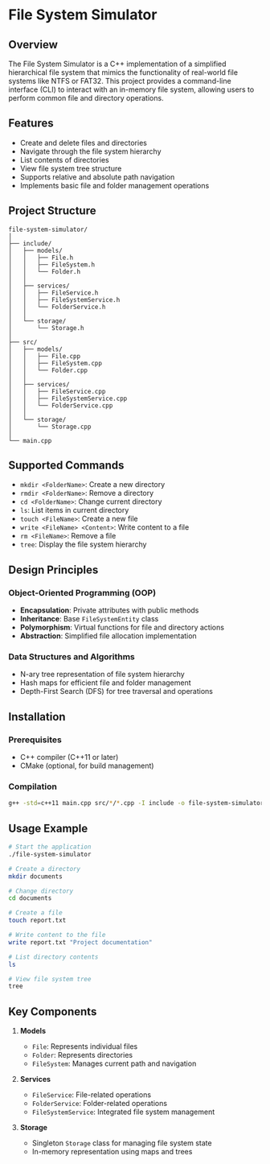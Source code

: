 # File System Simulator

## Overview

The File System Simulator is a C++ implementation of a simplified hierarchical file system that mimics the functionality of real-world file systems like NTFS or FAT32. This project provides a command-line interface (CLI) to interact with an in-memory file system, allowing users to perform common file and directory operations.

## Features

- Create and delete files and directories
- Navigate through the file system hierarchy
- List contents of directories
- View file system tree structure
- Supports relative and absolute path navigation
- Implements basic file and folder management operations

## Project Structure

```
file-system-simulator/
│
├── include/
│   ├── models/
│   │   ├── File.h
│   │   ├── FileSystem.h
│   │   └── Folder.h
│   │
│   ├── services/
│   │   ├── FileService.h
│   │   ├── FileSystemService.h
│   │   └── FolderService.h
│   │
│   └── storage/
│       └── Storage.h
│
├── src/
│   ├── models/
│   │   ├── File.cpp
│   │   ├── FileSystem.cpp
│   │   └── Folder.cpp
│   │
│   ├── services/
│   │   ├── FileService.cpp
│   │   ├── FileSystemService.cpp
│   │   └── FolderService.cpp
│   │
│   └── storage/
│       └── Storage.cpp
│
└── main.cpp
```

## Supported Commands

- `mkdir <FolderName>`: Create a new directory
- `rmdir <FolderName>`: Remove a directory
- `cd <FolderName>`: Change current directory
- `ls`: List items in current directory
- `touch <FileName>`: Create a new file
- `write <FileName> <Content>`: Write content to a file
- `rm <FileName>`: Remove a file
- `tree`: Display the file system hierarchy

## Design Principles

### Object-Oriented Programming (OOP)
- **Encapsulation**: Private attributes with public methods
- **Inheritance**: Base `FileSystemEntity` class
- **Polymorphism**: Virtual functions for file and directory actions
- **Abstraction**: Simplified file allocation implementation

### Data Structures and Algorithms
- N-ary tree representation of file system hierarchy
- Hash maps for efficient file and folder management
- Depth-First Search (DFS) for tree traversal and operations

## Installation

### Prerequisites
- C++ compiler (C++11 or later)
- CMake (optional, for build management)

### Compilation
```bash
g++ -std=c++11 main.cpp src/*/*.cpp -I include -o file-system-simulator
```

## Usage Example

```bash
# Start the application
./file-system-simulator

# Create a directory
mkdir documents

# Change directory
cd documents

# Create a file
touch report.txt

# Write content to the file
write report.txt "Project documentation"

# List directory contents
ls

# View file system tree
tree
```

## Key Components

1. **Models**
   - `File`: Represents individual files
   - `Folder`: Represents directories
   - `FileSystem`: Manages current path and navigation

2. **Services**
   - `FileService`: File-related operations
   - `FolderService`: Folder-related operations
   - `FileSystemService`: Integrated file system management

3. **Storage**
   - Singleton `Storage` class for managing file system state
   - In-memory representation using maps and trees